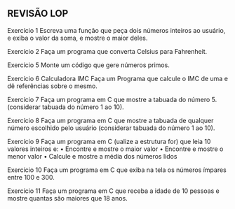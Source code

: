 ## REVISÃO LOP

Exercício 1
Escreva uma função que peça dois números inteiros ao usuário, e exiba o valor da soma, e mostre o maior deles.

Exercício 2
Faça um programa que converta Celsius para Fahrenheit.

Exercício 5
Monte um código que gere números primos.

Exercício 6
Calculadora IMC
Faça um Programa que calcule o IMC de uma e dê referências sobre o mesmo.

Exercício 7
Faça um programa em C que mostre a tabuada do número 5. (considerar tabuada do número 1 ao 10).

Exercício 8
Faça um programa em C que mostre a tabuada de qualquer número escolhido pelo usuário (considerar tabuada do número 1 ao 10).

Exercício 9
Faça um programa em C (ualize a estrutura for) que leia 10 valores inteiros e: • Encontre e mostre o maior valor • Encontre e mostre o menor valor • Calcule e mostre a média dos números lidos

Exercício 10
Faça um programa em C que exiba na tela os números ímpares entre 100 e 300. 

Exercício 11
Faça um programa em C que receba a idade de 10 pessoas e mostre quantas são maiores que 18 anos.



